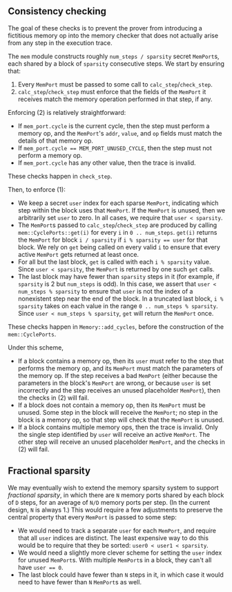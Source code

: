 ## Consistency checking

The goal of these checks is to prevent the prover from introducing a fictitious
memory op into the memory checker that does not actually arise from any step in
the execution trace.

The `mem` module constructs roughly `num_steps / sparsity` secret `MemPort`s,
each shared by a block of `sparsity` consecutive steps.
We start by ensuring that:

 1. Every `MemPort` must be passed to some call to `calc_step`/`check_step`.
 2. `calc_step`/`check_step` must enforce that the fields of the `MemPort` it
    receives match the memory operation performed in that step, if any.

Enforcing (2) is relatively straightforward:

* If `mem_port.cycle` is the current cycle, then the step must perform a
  memory op, and the `MemPort`'s `addr`, `value`, and `op` fields must match
  the details of that memory op.
* If `mem_port.cycle == MEM_PORT_UNUSED_CYCLE`, then the step must not
  perform a memory op.
* If `mem_port.cycle` has any other value, then the trace is invalid.

These checks happen in `check_step`.

Then, to enforce (1):

* We keep a secret `user` index for each sparse `MemPort`, indicating which
  step within the block uses that `MemPort`.  If the `MemPort` is unused,
  then we arbitrarily set `user` to zero.  In all cases, we require that `user
  < sparsity`.
* The `MemPort`s passed to `calc_step`/`check_step` are produced by calling
  `mem::CyclePorts::get(i)` for every `i` in `0 .. num_steps`.  `get(i)`
  returns the `MemPort` for block `i / sparsity` if `i % sparsity == user`
  for that block.  We rely on `get` being called on every valid `i` to ensure
  that every active `MemPort` gets returned at least once.
* For all but the last block, `get` is called with each `i % sparsity` value.
  Since `user < sparsity`, the `MemPort` is returned by one such `get` calls.
* The last block may have fewer than `sparsity` steps in it (for example, if
  `sparsity` is 2 but `num_steps` is odd).  In this case, we assert that `user
  < num_steps % sparsity` to ensure that `user` is not the index of a
  nonexistent step near the end of the block.  In a truncated last block, `i %
  sparsity` takes on each value in the range `0 .. num_steps % sparsity`.
  Since `user < num_steps % sparsity`, `get` will return the `MemPort` once.

These checks happen in `Memory::add_cycles`, before the construction of the
`mem::CyclePorts`.

Under this scheme,

* If a block contains a memory op, then its `user` must refer to the step
  that performs the memory op, and its `MemPort` must match the parameters of
  the memory op.  If the step receives a bad `MemPort` (either because the
  parameters in the block's `MemPort` are wrong, or because `user` is set
  incorrectly and the step receives an unused placeholder `MemPort`), then the
  checks in (2) will fail.
* If a block does not contain a memory op, then its `MemPort` must be unused.
  Some step in the block will receive the `MemPort`; no step in the block is a
  memory op, so that step will check that the `MemPort` is unused.
* If a block contains multiple memory ops, then the trace is invalid.  Only the
  single step identified by `user` will receive an active `MemPort`.  The other
  step will receive an unused placeholder `MemPort`, and the checks in (2) will
  fail.


## Fractional sparsity

We may eventually wish to extend the memory sparsity system to support
*fractional sparsity*, in which there are `N` memory ports shared by each block
of `D` steps, for an average of `N/D` memory ports per step.  (In the current
design, `N` is always 1.)  This would require a few adjustments to preserve the
central property that every `MemPort` is passed to some step:

* We would need to track a separate `user` for each `MemPort`, and require that
  all `user` indices are distinct.  The least expensive way to do this would be
  to require that they be sorted: `user0 < user1 < sparsity`.
* We would need a slightly more clever scheme for setting the `user` index for
  unused `MemPort`s.  With multiple `MemPort`s in a block, they can't all have
  `user == 0`.
* The last block could have fewer than `N` steps in it, in which case it would
  need to have fewer than `N` `MemPort`s as well.
